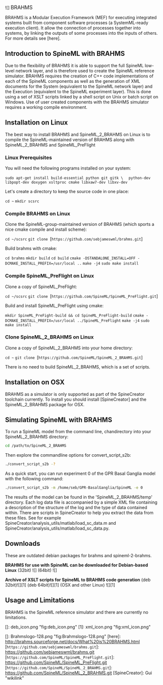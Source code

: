 ![] <big>BRAHMS</big>

BRAHMS is a Modular Execution Framework (MEF) for executing integrated systems built from component software processes (a SystemML-ready execution client). It allow the connection of processes together into systems, by linking the outputs of some processes into the inputs of others. For more details see [here].

Introduction to SpineML with BRAHMS
-----------------------------------

Due to the flexibility of BRAHMS it is able to support the full SpineML low-level network layer, and is therefore used to create the SpineML reference simulator. BRAHMS requires the creation of C++ code implementations of each of the SpineML components as well as the generation of XML documents for the System (equivalent to the SpineML network layer) and the Execution (equivalent to the SpineML experiment layer). This is done using a set of XSLT scripts linked by a shell script on Unix or batch script on Windows. Use of user created components with the BRAHMS simulator requires a working compile environment.

Installation on Linux
---------------------

The best way to install BRAHMS and SpineML\_2\_BRAHMS on Linux is to compile the SpineML-maintained version of BRAHMS along with SpineML\_2\_BRAHMS and SpineML\_PreFlight

### Linux Prerequisites

You will need the following programs installed on your system:

`sudo apt-get install build-essential python git gitk \`
`  python-dev libpopt-dev doxygen xsltproc cmake libxaw7-dev libxv-dev`

Let's create a directory to keep the source code in one place:

`cd ~`
`mkdir scsrc`

### Compile BRAHMS on Linux

Clone the SpineML-group-maintained version of BRAHMS (which sports a nice cmake compile and install scheme):

`cd ~/scsrc`
`git clone `[`https://github.com/sebjameswml/brahms.git`]

Build brahms with cmake:

`cd brahms`
`mkdir build`
`cd build`
`cmake -DSTANDALONE_INSTALL=OFF -DCMAKE_INSTALL_PREFIX=/usr/local ..`
`make -j4`
`sudo make install`

### Compile SpineML\_PreFlight on Linux

Clone a copy of SpineML\_PreFlight:

`cd ~/scsrc`
`git clone `[`https://github.com/SpineML/SpineML_PreFlight.git`]

Build and install SpineML\_PreFlight using cmake:

`mkdir SpineML_PreFight-build && cd SpineML_PreFlight-build`
`cmake -DCMAKE_INSTALL_PREFIX=/usr/local ../SpineML_PreFlight`
`make -j4`
`sudo make install`

### Clone SpineML\_2\_BRAHMS on Linux

Clone a copy of SpineML\_2\_BRAHMS into your home directory:

`cd ~`
`git clone `[`https://github.com/SpineML/SpineML_2_BRAHMS.git`]

There is no need to build SpineML\_2\_BRAHMS, which is a set of scripts.

Installation on OSX
-------------------

BRAHMS as a simulator is only supported as part of the SpineCreator toolchain currently. To install you should install [SpineCreator] and the SpineML\_2\_BRAHMS package for OSX.

Simulating SpineML with BRAHMS
------------------------------

To run a SpineML model from the command line, chandirectory into your SpineML\_2\_BRAHMS directory:

``` bash
cd /path/to/SpineML_2_BRAHMS
```

Then explore the commandline options for convert\_script\_s2b:

``` bash
./convert_script_s2b -?
```

As a quick start, you can run experiment 0 of the GPR Basal Ganglia model with the following command:

``` bash
./convert_script_s2b -m /home/seb/GPR-BasalGanglia/SpineML -e 0
```

The results of the model can be found in the 'SpineML\_2\_BRAHMS/temp' directory. Each log data file is accompanied by a simple XML file containing a description of the structure of the log and the type of data contained within. There are scripts in SpineCreator to help you extract the data from these files. See for example SpineCreator/analysis\_utils/matlab/load\_sc\_data.m and SpineCreator/analysis\_utils/matlab/load\_sc\_data.py.

Downloads
---------

These are outdated debian packages for brahms and spineml-2-brahms.

**BRAHMS for use with SpineML can be downloaded for Debian-based Linux** (32bit) ![] (64bit) ![]

**Archive of XSLT scripts for SpineML to BRAHMS code generation** (deb 32bit)![][1] (deb 64bit)![][1] (OSX and other Linux) ![][1]

Usage and Limitations
---------------------

BRAHMS is the SpineML reference simulator and there are currently no limitations.

  []: deb_icon.png "fig:deb_icon.png"
  [1]: xml_icon.png "fig:xml_icon.png"

  []: Brahmslogo-128.png "fig:Brahmslogo-128.png"
  [here]: http://brahms.sourceforge.net/docs/What%20is%20BRAHMS.html
  [`https://github.com/sebjameswml/brahms.git`]: https://github.com/sebjameswml/brahms.git
  [`https://github.com/SpineML/SpineML_PreFlight.git`]: https://github.com/SpineML/SpineML_PreFlight.git
  [`https://github.com/SpineML/SpineML_2_BRAHMS.git`]: https://github.com/SpineML/SpineML_2_BRAHMS.git
  [SpineCreator]: Gui "wikilink"
